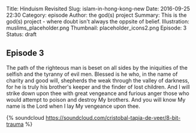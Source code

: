 Title: Hinduism Revisited
Slug: islam-in-hong-kong-new
Date: 2016-09-25 22:30
Category: episode
Author: the god(s) project
Summary: This is the god(s) project - where doubt isn't always the oppsite of belief.
Illustration: muslims_placeholder.png
Thumbnail: placeholder_icons2.png
Episode: 3
Status: draft

## Episode 3

The path of the righteous man is beset on all sides by the iniquities of the selfish and the tyranny of evil men. Blessed is he who, in the name of charity and good will, shepherds the weak through the valley of darkness, for he is truly his brother's keeper and the finder of lost children. And I will strike down upon thee with great vengeance and furious anger those who would attempt to poison and destroy My brothers. And you will know My name is the Lord when I lay My vengeance upon thee.

{% soundcloud https://soundcloud.com/cristobal-tapia-de-veer/8-bit-trauma %}
